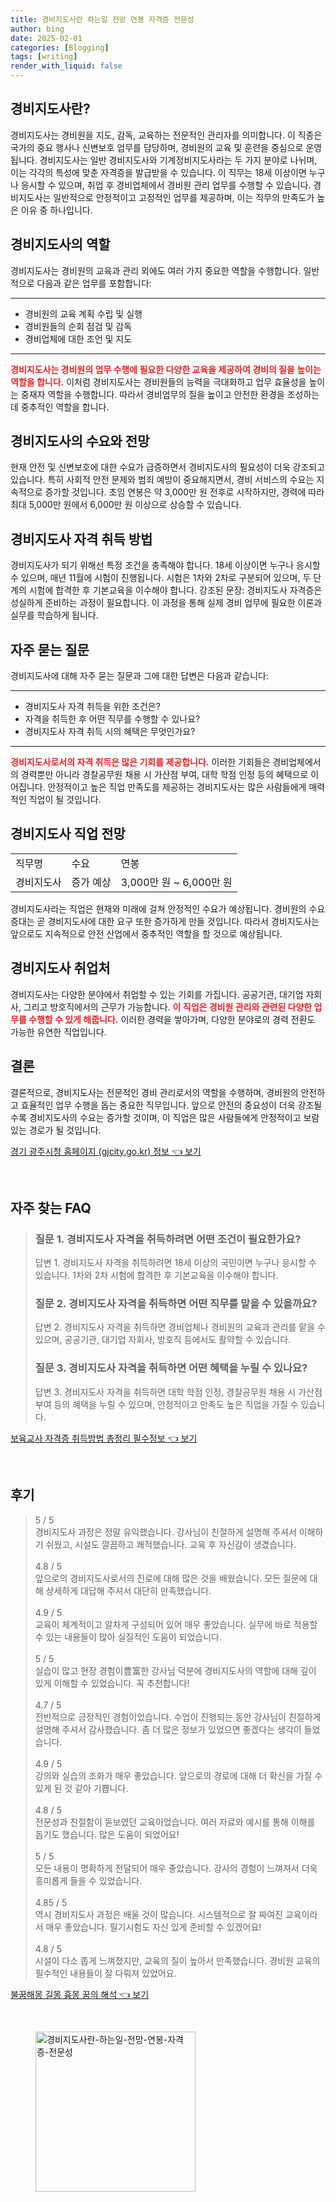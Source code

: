 ```yaml
---
title: 경비지도사란 하는일 전망 연봉 자격증 전문성
author: bing
date: 2025-02-01
categories: [Blogging]
tags: [writing]
render_with_liquid: false
---
```



<h2 id='경비지도사란'>경비지도사란?</h2>

<p>경비지도사는 경비원을 지도, 감독, 교육하는 전문적인 관리자를 의미합니다. 이 직종은 국가의 중요 행사나 신변보호 업무를 담당하며, 경비원의 교육 및 훈련을 중심으로 운영됩니다. 경비지도사는 일반 경비지도사와 기계정비지도사라는 두 가지 분야로 나뉘며, 이는 각각의 특성에 맞춘 자격증을 발급받을 수 있습니다. 이 직무는 18세 이상이면 누구나 응시할 수 있으며, 취업 후 경비업체에서 경비원 관리 업무를 수행할 수 있습니다. 경비지도사는 일반적으로 안정적이고 고정적인 업무를 제공하며, 이는 직무의 만족도가 높은 이유 중 하나입니다.</p>

<h2 id='경비지도사의 역할'>경비지도사의 역할</h2>

<p>경비지도사는 경비원의 교육과 관리 외에도 여러 가지 중요한 역할을 수행합니다. 일반적으로 다음과 같은 업무를 포함합니다:</p>

<hr />

<ul>
    <li>경비원의 교육 계획 수립 및 실행</li>
    <li>경비원들의 순회 점검 및 감독</li>
    <li>경비업체에 대한 조언 및 지도</li>
</ul>

<hr />

<p><b><span style="color: #ee2323;">경비지도사는 경비원의 업무 수행에 필요한 다양한 교육을 제공하여 경비의 질을 높이는 역할을 합니다.</span></b> 이처럼 경비지도사는 경비원들의 능력을 극대화하고 업무 효율성을 높이는 중재자 역할을 수행합니다. 따라서 경비업무의 질을 높이고 안전한 환경을 조성하는 데 중추적인 역할을 합니다.</p>

<h2 id='경비지도사의 수요와 전망'>경비지도사의 수요와 전망</h2>

<p>현재 안전 및 신변보호에 대한 수요가 급증하면서 경비지도사의 필요성이 더욱 강조되고 있습니다. 특히 사회적 안전 문제와 범죄 예방이 중요해지면서, 경비 서비스의 수요는 지속적으로 증가할 것입니다. 초임 연봉은 약 3,000만 원 전후로 시작하지만, 경력에 따라 최대 5,000만 원에서 6,000만 원 이상으로 상승할 수 있습니다.</p>

<h2 id='경비지도사 자격 취득 방법'>경비지도사 자격 취득 방법</h2>

<p>경비지도사가 되기 위해선 특정 조건을 충족해야 합니다. 18세 이상이면 누구나 응시할 수 있으며, 매년 11월에 시험이 진행됩니다. 시험은 1차와 2차로 구분되어 있으며, 두 단계의 시험에 합격한 후 기본교육을 이수해야 합니다. 강조된 문장: 경비지도사 자격증은 성실하게 준비하는 과정이 필요합니다. 이 과정을 통해 실제 경비 업무에 필요한 이론과 실무를 학습하게 됩니다.</p>

<h2 id='자주 묻는 질문'>자주 묻는 질문</h2>

<p>경비지도사에 대해 자주 묻는 질문과 그에 대한 답변은 다음과 같습니다:</p>

<hr />

<ul>
    <li>경비지도사 자격 취득을 위한 조건은?</li>
    <li>자격을 취득한 후 어떤 직무를 수행할 수 있나요?</li>
    <li>경비지도사 자격 취득 시의 혜택은 무엇인가요?</li>
</ul>

<hr />

<p><b><span style="color: #ee2323;">경비지도사로서의 자격 취득은 많은 기회를 제공합니다.</span></b> 이러한 기회들은 경비업체에서의 경력뿐만 아니라 경찰공무원 채용 시 가산점 부여, 대학 학점 인정 등의 혜택으로 이어집니다. 안정적이고 높은 직업 만족도를 제공하는 경비지도사는 많은 사람들에게 매력적인 직업이 될 것입니다.</p>

<h2 id='경비지도사 직업 전망'>경비지도사 직업 전망</h2>

<table>
    <tr>
        <td>직무명</td>
        <td>수요</td>
        <td>연봉</td>
    </tr>
    <tr>
        <td>경비지도사</td>
        <td>증가 예상</td>
        <td>3,000만 원 ~ 6,000만 원</td>
    </tr>
</table>

<p>경비지도사라는 직업은 현재와 미래에 걸쳐 안정적인 수요가 예상됩니다. 경비원의 수요 증대는 곧 경비지도사에 대한 요구 또한 증가하게 만들 것입니다. 따라서 경비지도사는 앞으로도 지속적으로 안전 산업에서 중추적인 역할을 할 것으로 예상됩니다.</p>

<h2 id='경비지도사 취업처'>경비지도사 취업처</h2>

<p>경비지도사는 다양한 분야에서 취업할 수 있는 기회를 가집니다. 공공기관, 대기업 자회사, 그리고 방호직에서의 근무가 가능합니다. <b><span style="color: #ee2323;">이 직업은 경비원 관리와 관련된 다양한 업무를 수행할 수 있게 해줍니다.</span></b> 이러한 경력을 쌓아가며, 다양한 분야로의 경력 전환도 가능한 유연한 직업입니다.</p>

<h2 id='결론'>결론</h2>

<p>결론적으로, 경비지도사는 전문적인 경비 관리로서의 역할을 수행하며, 경비원의 안전하고 효율적인 업무 수행을 돕는 중요한 직무입니다. 앞으로 안전의 중요성이 더욱 강조될수록 경비지도사의 수요는 증가할 것이며, 이 직업은 많은 사람들에게 안정적이고 보람 있는 경로가 될 것입니다.</p>


<p><a class="click-button" title="경기 광주시청 홈페이지 (gjcity.go.kr) 정보" href="https://aptwhite.github.io/posts/%EA%B2%BD%EA%B8%B0-%EA%B4%91%EC%A3%BC%EC%8B%9C%EC%B2%AD-%ED%99%88%ED%8E%98%EC%9D%B4%EC%A7%80-(gjcity.go.kr)-%EC%A0%95%EB%B3%B4/" rel="dofollow">경기 광주시청 홈페이지 (gjcity.go.kr) 정보 👈 보기</a></p><br>
<h2 id='자주_찾는_FAQ'>자주 찾는 FAQ</h2>
<div itemscope="" itemtype="https://schema.org/FAQPage"> 
<blockquote> 
<div itemscope="" itemprop="mainEntity" itemtype="https://schema.org/Question"> 
<h3 itemprop="name">질문 1. 경비지도사 자격을 취득하려면 어떤 조건이 필요한가요?</h3> 
<div itemscope="" itemprop="acceptedAnswer" itemtype="https://schema.org/Answer"> 
<span itemprop="text"> 
<p>답변 1. 경비지도사 자격을 취득하려면 18세 이상의 국민이면 누구나 응시할 수 있습니다. 1차와 2차 시험에 합격한 후 기본교육을 이수해야 합니다.</p> 
</span> 
</div> 
</div> 
<div itemscope="" itemprop="mainEntity" itemtype="https://schema.org/Question"> 
<h3 itemprop="name">질문 2. 경비지도사 자격을 취득하면 어떤 직무를 맡을 수 있을까요?</h3> 
<div itemscope="" itemprop="acceptedAnswer" itemtype="https://schema.org/Answer"> 
<span itemprop="text"> 
<p>답변 2. 경비지도사 자격을 취득하면 경비업체나 경비원의 교육과 관리를 맡을 수 있으며, 공공기관, 대기업 자회사, 방호직 등에서도 활약할 수 있습니다.</p> 
</span> 
</div> 
</div> 
<div itemscope="" itemprop="mainEntity" itemtype="https://schema.org/Question"> 
<h3 itemprop="name">질문 3. 경비지도사 자격을 취득하면 어떤 혜택을 누릴 수 있나요?</h3> 
<div itemscope="" itemprop="acceptedAnswer" itemtype="https://schema.org/Answer"> 
<span itemprop="text"> 
<p>답변 3. 경비지도사 자격을 취득하면 대학 학점 인정, 경찰공무원 채용 시 가산점 부여 등의 혜택을 누릴 수 있으며, 안정적이고 만족도 높은 직업을 가질 수 있습니다.</p> 
</span> 
</div> 
</div> 
</blockquote> 
</div>
<p><a class="click-button" title="보육교사 자격증 취득방법 총정리 필수정보" href="https://aptwhite.github.io/posts/%EB%B3%B4%EC%9C%A1%EA%B5%90%EC%82%AC-%EC%9E%90%EA%B2%A9%EC%A6%9D-%EC%B7%A8%EB%93%9D%EB%B0%A9%EB%B2%95-%EC%B4%9D%EC%A0%95%EB%A6%AC-%ED%95%84%EC%88%98%EC%A0%95%EB%B3%B4/" rel="dofollow">보육교사 자격증 취득방법 총정리 필수정보 👈 보기</a></p><br>
<h2 id='후기'>후기</h2>
<div itemscope itemtype="https://schema.org/Product">
  <blockquote>
  <div itemprop="review" itemscope itemtype="https://schema.org/Review">
      <div itemprop="reviewRating" itemscope itemtype="https://schema.org/Rating"> <span itemprop="ratingValue">5</span> / <span itemprop="bestRating">5</span> </div>
      <span itemprop="reviewBody">경비지도사 과정은 정말 유익했습니다. 강사님이 친절하게 설명해 주셔서 이해하기 쉬웠고, 시설도 깔끔하고 쾌적했습니다. 교육 후 자신감이 생겼습니다.</span>
  </div>
  <br>
  <div itemprop="review" itemscope itemtype="https://schema.org/Review">
      <div itemprop="reviewRating" itemscope itemtype="https://schema.org/Rating"> <span itemprop="ratingValue">4.8</span> / <span itemprop="bestRating">5</span> </div>
      <span itemprop="reviewBody">앞으로의 경비지도사로서의 진로에 대해 많은 것을 배웠습니다. 모든 질문에 대해 상세하게 대답해 주셔서 대단히 만족했습니다.</span>
  </div>
  <br>
  <div itemprop="review" itemscope itemtype="https://schema.org/Review">
      <div itemprop="reviewRating" itemscope itemtype="https://schema.org/Rating"> <span itemprop="ratingValue">4.9</span> / <span itemprop="bestRating">5</span> </div>
      <span itemprop="reviewBody">교육이 체계적이고 알차게 구성되어 있어 매우 좋았습니다. 실무에 바로 적용할 수 있는 내용들이 많아 실질적인 도움이 되었습니다.</span>
  </div>
  <br>
  <div itemprop="review" itemscope itemtype="https://schema.org/Review">
      <div itemprop="reviewRating" itemscope itemtype="https://schema.org/Rating"> <span itemprop="ratingValue">5</span> / <span itemprop="bestRating">5</span> </div>
      <span itemprop="reviewBody">실습이 많고 현장 경험이豊富한 강사님 덕분에 경비지도사의 역할에 대해 깊이 있게 이해할 수 있었습니다. 꼭 추천합니다!</span>
  </div>
  <br>
  <div itemprop="review" itemscope itemtype="https://schema.org/Review">
      <div itemprop="reviewRating" itemscope itemtype="https://schema.org/Rating"> <span itemprop="ratingValue">4.7</span> / <span itemprop="bestRating">5</span> </div>
      <span itemprop="reviewBody">전반적으로 긍정적인 경험이었습니다. 수업이 진행되는 동안 강사님이 친절하게 설명해 주셔서 감사했습니다. 좀 더 많은 정보가 있었으면 좋겠다는 생각이 들었습니다.</span>
  </div>
  <br>
  <div itemprop="review" itemscope itemtype="https://schema.org/Review">
      <div itemprop="reviewRating" itemscope itemtype="https://schema.org/Rating"> <span itemprop="ratingValue">4.9</span> / <span itemprop="bestRating">5</span> </div>
      <span itemprop="reviewBody">강의와 실습의 조화가 매우 좋았습니다. 앞으로의 경로에 대해 더 확신을 가질 수 있게 된 것 같아 기쁩니다.</span>
  </div>
  <br>
  <div itemprop="review" itemscope itemtype="https://schema.org/Review">
      <div itemprop="reviewRating" itemscope itemtype="https://schema.org/Rating"> <span itemprop="ratingValue">4.8</span> / <span itemprop="bestRating">5</span> </div>
      <span itemprop="reviewBody">전문성과 친절함이 돋보였던 교육이었습니다. 여러 자료와 예시를 통해 이해를 돕기도 했습니다. 많은 도움이 되었어요!</span>
  </div>
  <br>
  <div itemprop="review" itemscope itemtype="https://schema.org/Review">
      <div itemprop="reviewRating" itemscope itemtype="https://schema.org/Rating"> <span itemprop="ratingValue">5</span> / <span itemprop="bestRating">5</span> </div>
      <span itemprop="reviewBody">모든 내용이 명확하게 전달되어 매우 좋았습니다. 강사의 경험이 느껴져서 더욱 흥미롭게 들을 수 있었습니다.</span>
  </div>
  <br>
  <div itemprop="review" itemscope itemtype="https://schema.org/Review">
      <div itemprop="reviewRating" itemscope itemtype="https://schema.org/Rating"> <span itemprop="ratingValue">4.85</span> / <span itemprop="bestRating">5</span> </div>
      <span itemprop="reviewBody">역시 경비지도사 과정은 배울 것이 많습니다. 시스템적으로 잘 짜여진 교육이라서 매우 좋았습니다. 필기시험도 자신 있게 준비할 수 있겠어요!</span>
  </div>
  <br>
  <div itemprop="review" itemscope itemtype="https://schema.org/Review">
      <div itemprop="reviewRating" itemscope itemtype="https://schema.org/Rating"> <span itemprop="ratingValue">4.8</span> / <span itemprop="bestRating">5</span> </div>
      <span itemprop="reviewBody">시설이 다소 좁게 느껴졌지만, 교육의 질이 높아서 만족했습니다. 경비원 교육의 필수적인 내용들이 잘 다뤄져 있었어요.</span>
  </div>
  </blockquote>
</div>
<p><a class="click-button" title="불꿈해몽 길몽 흉몽 꿈의 해석" href="https://aptwhite.github.io/posts/%EB%B6%88%EA%BF%88%ED%95%B4%EB%AA%BD-%EA%B8%B8%EB%AA%BD-%ED%9D%89%EB%AA%BD-%EA%BF%88%EC%9D%98-%ED%95%B4%EC%84%9D/" rel="dofollow">불꿈해몽 길몽 흉몽 꿈의 해석 👈 보기</a></p><br>
<figure class="image"><img src="https://aptwhite.github.io/assets/img/thumbnail/경비지도사란-하는일-전망-연봉-자격증-전문성.webp" alt="경비지도사란-하는일-전망-연봉-자격증-전문성" width="256" height="256"></figure>